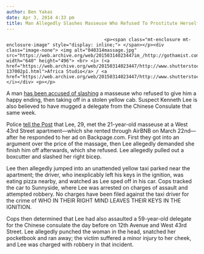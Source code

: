 ```yaml
---
author: Ben Yakas
date: Apr 3, 2014 4:33 pm
title: Man Allegedly Slashes Masseuse Who Refused To Prostitute Herself
---
```


	
										<p><span class="mt-enclosure mt-enclosure-image" style="display: inline;"> </span></p><div class="image-none"> <img alt="040314massage.jpg" src="https://web.archive.org/web/20150314023447im_/http://gothamist.com/attachments/nyc_arts_john/040314massage.jpg" width="640" height="496"> <br> <i> (<a href="https://web.archive.org/web/20150314023447/http://www.shutterstock.com/gallery-137002p1.html">Africa Studio</a> / <a href="https://web.archive.org/web/20150314023447/http://www.shutterstock.com/">Shutterstock</a>)</i></div> <p></p>

<p>A man <a href="https://web.archive.org/web/20150314023447/http://nypost.com/2014/04/03/customer-arrested-after-allegedly-slashing-his-masseuse/">has been accused of slashing</a> a masseuse who refused to give him a happy ending, then taking off in a stolen yellow cab. Suspect Kenneth Lee is also believed to have mugged a delegate from the Chinese Consulate that same week.</p>

<p>Police <a href="https://web.archive.org/web/20150314023447/http://nypost.com/2014/04/03/customer-arrested-after-allegedly-slashing-his-masseuse/">tell the Post</a> that Lee, 29, met the 21-year-old masseuse at a West 43rd Street apartment&#x2014;which she rented through AirBNB on March 22nd&#x2014;after he responded to her ad on Backpage.com. First they got into an argument over the price of the massage, then Lee allegedly demanded she finish him off afterwards, which she refused. Lee allegedly pulled out a boxcutter and slashed her right bicep.</p>

<p>Lee then allegedly jumped into an unattended yellow taxi parked near the apartment; the driver, who inexplicably left his keys in the ignition, was eating pizza nearby, and watched as Lee sped off in his car. Cops tracked the car to Sunnyside, where Lee was arrested on charges of assault and attempted robbery. No charges have been filed against the taxi driver for the crime of WHO IN THEIR RIGHT MIND LEAVES THEIR KEYS IN THE IGNITION.</p>

<p>Cops then determined that Lee had also assaulted a 59-year-old delegate for the Chinese consulate the day before on 12th Avenue and West 43rd Street. Lee allegedly punched the woman in the head, snatched her pocketbook and ran away; the victim suffered a minor injury to her cheek, and Lee was charged with robbery in that incident.</p>					
										
									
				